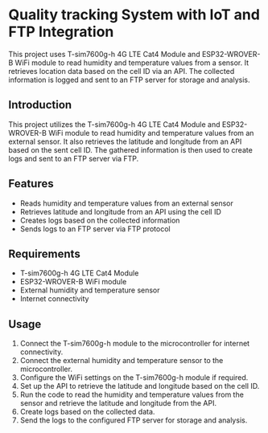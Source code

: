# Quality tracking System with IoT and FTP Integration

This project uses T-sim7600g-h 4G LTE Cat4 Module and ESP32-WROVER-B WiFi module to read humidity and temperature values from a sensor. It retrieves location data based on the cell ID via an API. The collected information is logged and sent to an FTP server for storage and analysis.

## Introduction

This project utilizes the T-sim7600g-h 4G LTE Cat4 Module and ESP32-WROVER-B WiFi module to read humidity and temperature values from an external sensor. It also retrieves the latitude and longitude from an API based on the sent cell ID. The gathered information is then used to create logs and sent to an FTP server via FTP.

## Features

- Reads humidity and temperature values from an external sensor
- Retrieves latitude and longitude from an API using the cell ID
- Creates logs based on the collected information
- Sends logs to an FTP server via FTP protocol

## Requirements

- T-sim7600g-h 4G LTE Cat4 Module
- ESP32-WROVER-B WiFi module
- External humidity and temperature sensor
- Internet connectivity

## Usage

1. Connect the T-sim7600g-h module to the microcontroller for internet connectivity.
2. Connect the external humidity and temperature sensor to the microcontroller.
3. Configure the WiFi settings on the T-sim7600g-h module if required.
4. Set up the API to retrieve the latitude and longitude based on the cell ID.
5. Run the code to read the humidity and temperature values from the sensor and retrieve the latitude and longitude from the API.
6. Create logs based on the collected data.
7. Send the logs to the configured FTP server for storage and analysis.
